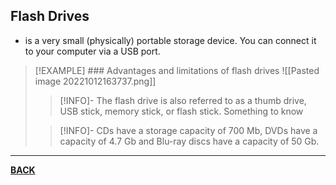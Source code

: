 ## Flash Drives
- is a very small (physically) portable storage device. You can connect it to your computer via a USB port.

>[!EXAMPLE] ### Advantages and limitations of flash drives
>![[Pasted image 20221012163737.png]]
>>[!INFO]-
>>The flash drive is also referred to as a thumb drive, USB stick, memory stick, or flash stick. Something to know
>
>>[!INFO]-
>>CDs have a storage capacity of 700 Mb, DVDs have a capacity of 4.7 Gb and Blu-ray discs have a capacity of 50 Gb.

---
**[BACK](INTCOMMidtermCh3.md)**